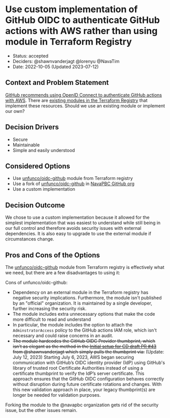 # Use custom implementation of GitHub OIDC to authenticate GitHub actions with AWS rather than using module in Terraform Registry

* Status: accepted
* Deciders: @shawnvanderjagt @lorenyu @NavaTim
* Date: 2022-10-05 (Updated 2023-07-12)

## Context and Problem Statement

[GitHub recommends using OpenID Connect to authenticate GitHub actions with AWS](https://docs.github.com/en/actions/deployment/security-hardening-your-deployments/about-security-hardening-with-openid-connect). There are [existing modules in the Terraform Registry](https://registry.terraform.io/search/modules?q=github%20actions%20oidc) that implement these resources. Should we use an existing module or implement our own?

## Decision Drivers

* Secure
* Maintainable
* Simple and easily understood

## Considered Options

* Use [unfunco/oidc-github](https://registry.terraform.io/modules/unfunco/oidc-github/aws/latest) module from Terraform registry
* Use a fork of [unfunco/oidc-github](https://registry.terraform.io/modules/unfunco/oidc-github/aws/latest) in [NavaPBC GitHub org](https://github.com/navapbc)
* Use a custom implementation

## Decision Outcome

We chose to use a custom implementation because it allowed for the simplest implementation that was easiest to understand while still being in our full control and therefore avoids security issues with external dependencies. It is also easy to upgrade to use the external module if circumstances change.

## Pros and Cons of the Options

The [unfunco/oidc-github](https://registry.terraform.io/modules/unfunco/oidc-github/aws/latest) module from Terraform registry is effectively what we need, but there are a few disadvantages to using it:

Cons of unfunco/oidc-github:

* Dependency on an external module in the Terraform registry has negative security implications. Furthermore, the module isn't published by an "official" organization. It is maintained by a single developer, further increasing the security risk.
* The module includes extra unnecessary options that make the code more difficult to read and understand
* In particular, the module includes the option to attach the `AdminstratorAccess` policy to the GitHub actions IAM role, which isn't necessary and could raise concerns in an audit.
* ~~The module hardcodes the GitHub OIDC Provider thumbprint, which isn't as elegant as the method in the [Initial setup for CD draft PR #43](https://github.com/navapbc/template-infra/pull/43) from @shawnvanderjagt which simply pulls the thumbprint via:~~ (Update: July 12, 2023) Starting July 6, 2023, AWS began securing communication with GitHub’s OIDC identity provider (IdP) using GitHub's library of trusted root Certificate Authorities instead of using a certificate thumbprint to verify the IdP’s server certificate. This approach ensures that the GitHub OIDC configuration behaves correctly without disruption during future certificate rotations and changes. With this new validation approach in place, your legacy thumbprint(s) are longer be needed for validation purposes.

Forking the module to the @navapbc organization gets rid of the security issue, but the other issues remain.
